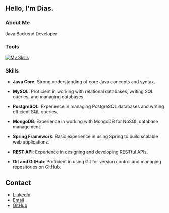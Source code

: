 ## Hello, I'm Dias.

### About Me
Java Backend Developer

### Tools
[![My Skills](https://skillicons.dev/icons?i=java,spring,mysql,postgres,mongodb,github,git,linkedin,gitlab,idea)](https://skillicons.dev)

### Skills 
- **Java Core**: Strong understanding of core Java concepts and syntax.  

- **MySQL**: Proficient in working with relational databases, writing SQL queries, and managing databases.  

- **PostgreSQL**: Experience in managing PostgreSQL databases and writing efficient SQL queries.  

 - **MongoDB**: Experience in working with MongoDB for NoSQL database management.  

- **Spring Framework**: Basic experience in using Spring to build scalable web applications.  

- **REST API**: Experience in designing and developing RESTful APIs.  

- **Git and GitHub**: Proficient in using Git for version control and managing repositories on GitHub.  

## Contact
- [LinkedIn](www.linkedin.com/in/rea1dias/)
- [Email](mailto:rahmanovdias13@gmail.com)
- [GitHub](https://github.com/rea1dias)

